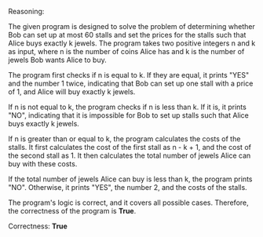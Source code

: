 Reasoning:

The given program is designed to solve the problem of determining whether Bob can set up at most 60 stalls and set the prices for the stalls such that Alice buys exactly k jewels. The program takes two positive integers n and k as input, where n is the number of coins Alice has and k is the number of jewels Bob wants Alice to buy.

The program first checks if n is equal to k. If they are equal, it prints "YES" and the number 1 twice, indicating that Bob can set up one stall with a price of 1, and Alice will buy exactly k jewels.

If n is not equal to k, the program checks if n is less than k. If it is, it prints "NO", indicating that it is impossible for Bob to set up stalls such that Alice buys exactly k jewels.

If n is greater than or equal to k, the program calculates the costs of the stalls. It first calculates the cost of the first stall as n - k + 1, and the cost of the second stall as 1. It then calculates the total number of jewels Alice can buy with these costs.

If the total number of jewels Alice can buy is less than k, the program prints "NO". Otherwise, it prints "YES", the number 2, and the costs of the stalls.

The program's logic is correct, and it covers all possible cases. Therefore, the correctness of the program is **True**.

Correctness: **True**